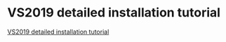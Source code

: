 # VS2019 detailed installation tutorial
[VS2019 detailed installation tutorial](https://aiwithcloud.com/2022/09/15/vs2019_detailed_installation_tutorial/)